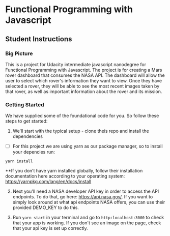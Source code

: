 # Functional Programming with Javascript 

## Student Instructions

### Big Picture

This is a project for Udacity intermediate javascript nanodegree for Functional Programming with Javascript. The project is for creating a Mars rover dashboard that consumes the NASA API. The dashboard will allow the user to select which rover's information they want to view. Once they have selected a rover, they will be able to see the most recent images taken by that rover, as well as important information about the rover and its mission. 

### Getting Started

We have supplied some of the foundational code for you. So follow these steps to get started:

1. We'll start with the typical setup - clone theis repo and install the dependencies

 - [ ] For this project we are using yarn as our package manager, so to install your depencies run:

```yarn install``` 

**If you don’t have yarn installed globally, follow their installation documentation here according to your operating system: https://yarnpkg.com/lang/en/docs/install

2. Next you'll need a NASA developer API key in order to access the API endpoints. To do that, go here: https://api.nasa.gov/. If you want to simply look around at what api endpoints NASA offers, you can use their provided DEMO_KEY to do this.

3. Run `yarn start` in your terminal and go to `http:localhost:3000` to check that your app is working. If you don't see an image on the page, check that your api key is set up correctly.


